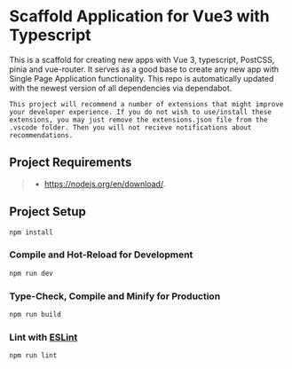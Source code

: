 # Scaffold Application for Vue3 with Typescript

This is a scaffold for creating new apps with Vue 3, typescript, PostCSS, pinia and vue-router.
It serves as a good base to create any new app with Single Page Application functionality.
This repo is automatically updated with the newest version of all dependencies via dependabot.

`This project will recommend a number of extensions that might improve your developer experience.
If you do not wish to use/install these extensions, you may just remove the extensions.json file from the .vscode folder.
Then you will not recieve notifications about recommendations.`


## Project Requirements

> - https://nodejs.org/en/download/.


## Project Setup

```sh
npm install
```

### Compile and Hot-Reload for Development

```sh
npm run dev
```

### Type-Check, Compile and Minify for Production

```sh
npm run build
```

### Lint with [ESLint](https://eslint.org/)

```sh
npm run lint
```
